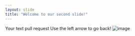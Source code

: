 ```yaml
---
layout: slide
title: "Welcome to our second slide!"
---
```

Your text pull request
Use the left arrow to go back!
![image](https://user-images.githubusercontent.com/35764362/111538790-2d441e00-877e-11eb-8931-80c270c0fda6.png)
